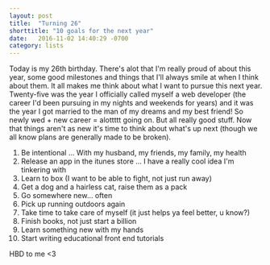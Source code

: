 ```yaml
---
layout: post
title:  "Turning 26"
shorttitle: "10 goals for the next year"
date:   2016-11-02 14:40:29 -0700
category: lists
---
```


Today is my 26th birthday. There's alot that I'm really proud of about this year, some good milestones and things that I'll always smile at when I think about them. It all makes me think about what I want to pursue this next year. Twenty-five was the year I officially called myself a web developer (the career I'd been pursuing in my nights and weekends for years) and it was the year I got married to the man of my dreams and my best friend! So newly wed + new career = alottttt going on. But all really good stuff. Now that things aren't as new it's time to think about what's up next (though we all know plans are generally made to be broken).

1. Be intentional
... With my husband, my friends, my family, my health
2. Release an app in the itunes store
... I have a really cool idea I'm tinkering with
3. Learn to box (I want to be able to fight, not just run away)
4. Get a dog and a hairless cat, raise them as a pack
5. Go somewhere new... often
6. Pick up running outdoors again 
7. Take time to take care of myself (it just helps ya feel better, u know?)
8. Finish books, not just start a billion 
9. Learn something new with my hands 
10. Start writing educational front end tutorials

HBD to me <3 